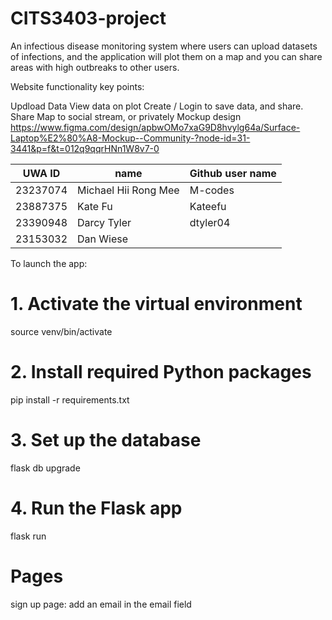 # CITS3403-project

An infectious disease monitoring system where users can upload datasets of infections, and the application will plot them on a map and you can share areas with high outbreaks to other users.

Website functionality key points:

Updload Data
View data on plot
Create / Login to save data, and share.
Share Map to social stream, or privately
Mockup design https://www.figma.com/design/apbwOMo7xaG9D8hvylg64a/Surface-Laptop%E2%80%A8-Mockup--Community-?node-id=31-3441&p=f&t=012q9qqrHNn1W8v7-0

| UWA ID | name  | Github user name |
|----------|----------|----------|
| 23237074    | Michael Hii Rong Mee     | M-codes     |
| 23887375   | Kate Fu     | Kateefu    |
| 23390948   | Darcy Tyler     | dtyler04     |
| 23153032   | Dan Wiese    |   |

To launch the app:
# 1. Activate the virtual environment
source venv/bin/activate

# 2. Install required Python packages
pip install -r requirements.txt

# 3. Set up the database
flask db upgrade

# 4. Run the Flask app
flask run

# Pages
sign up page:
add an email in the email field
